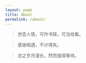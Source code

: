 ```yaml
---
layout: page
title: About
permalink: /about/
---
```


> 世态人情，可作书牍，可当戏看。

> 感谢相遇，不计得失。

> 总之岁月漫长，然而值得等待。


  

 
